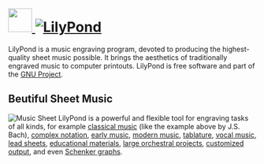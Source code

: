 # [<img src="https://cdn.jsdelivr.net/gh/AdmiringWorm/chocolatey-packages@44be8c047e7f069cd6fcc8e3e5ac47eba5d41474/automatic/lilypond/icons/48x48.png" height="48" width="48" /> ![LilyPond](https://img.shields.io/chocolatey/v/lilypond.svg?label=LilyPond&style=for-the-badge)](https://chocolatey.org/packages/lilypond)

LilyPond is a music engraving program, devoted to producing the highest-quality sheet music possible. It brings the aesthetics of traditionally engraved music to computer printouts. LilyPond is free software and part of the [GNU Project][].

## Beutiful Sheet Music

![Music Sheet][]
LilyPond is a powerful and flexible tool for engraving tasks of all kinds, for example [classical music][] (like the example above by J.S. Bach), [complex notation][], [early music][], [modern music][], [tablature][], [vocal music][], [lead sheets][], [educational materials][], [large orchestral projects][], [customized output][], and even [Schenker graphs][].

[gnu project]: http://gnu.org/
[music sheet]: http://lilypond.org/pictures/bwv861-lilypond.png
[classical music]: http://lilypond.org/examples.html#Classical-Music
[complex notation]: http://lilypond.org/examples.html#Complex-Notation
[early music]: http://lilypond.org/examples.html#Early-Music
[modern music]: http://lilypond.org/examples.html#Modern-Music
[tablature]: http://lilypond.org/examples.html#Tablature
[vocal music]: http://lilypond.org/examples.html#Vocal-Music
[lead sheets]: http://lilypond.org/examples.html#Lead-Sheets
[educational materials]: http://lilypond.org/examples.html#Educational-Applications
[large orchestral projects]: http://lilypond.org/examples.html#Large-Projects
[customized output]: http://lilypond.org/examples.html#Customized-Output
[schenker graphs]: http://lilypond.org/examples.html#Schenker-Graphs
